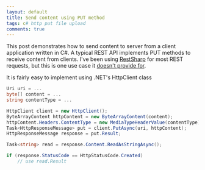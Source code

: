 ```yaml
---
layout: default
title: Send content using PUT method
tags: c# http put file upload
comments: true
---
```


This post demonstrates how to send content to server from a client application written in C#. A typical REST API implements PUT methods to receive content from clients. I've been using [RestSharp](https://github.com/restsharp/RestSharp) for most REST requests, but this is one use case it [doesn't provide for](http://stackoverflow.com/questions/10158977/can-restsharp-send-binary-data-without-using-a-multipart-content-type/11886210).

It is fairly easy to implement using .NET's HttpClient class

```c#
Uri uri = ...
byte[] content = ...
string contentType = ... 

HttpClient client = new HttpClient();
ByteArrayContent httpContent = new ByteArrayContent(content);
httpContent.Headers.ContentType = new MediaTypeHeaderValue(contentType);
Task<HttpResponseMessage> put = client.PutAsync(uri, httpContent);
HttpResponseMessage response = put.Result;

Task<string> read = response.Content.ReadAsStringAsync();

if (response.StatusCode == HttpStatusCode.Created)
    // use read.Result
```
